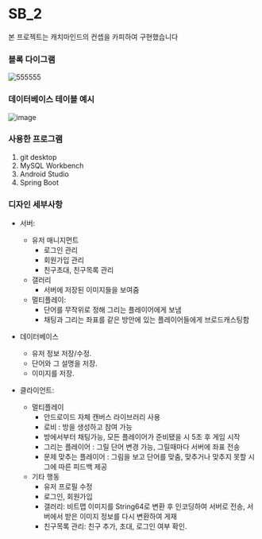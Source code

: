 # SB_2
본 프로젝트는 캐치마인드의 컨셉을 카피하여 구현했습니다
### 블록 다이그램
![555555](https://user-images.githubusercontent.com/49792776/83830631-8fb4bc00-a720-11ea-9ed5-5918f1975e37.png)
### 데이터베이스 테이블 예시
![image](https://user-images.githubusercontent.com/49792776/83830733-d1456700-a720-11ea-8119-a616342b8aa3.png)

### 사용한 프로그램
  1. git desktop  
  2. MySQL Workbench  
  3. Android Studio  
  4. Spring Boot  
   
### 디자인 세부사항  
  + 서버:  
    + 유저 매니지먼트  
      + 로그인 관리  
      + 회원가입 관리  
      + 친구초대, 친구목록 관리  
    + 갤러리  
      + 서버에 저장된 이미지들을 보여줌  
    + 멀티플레이:  
      + 단어를 무작위로 정해 그리는 플레이어에게 보냄  
      + 채팅과 그리는 좌표를 같은 방안에 있는 플레이어들에게 브로드캐스팅함  

  + 데이터베이스  
    + 유저 정보 저장/수정.  
    + 단어와 그 설명을 저장.  
    + 이미지를 저장.  

  + 클라이언트:  
    + 멀티플레이   
      + 안드로이드 자체 캔버스 라이브러리 사용  
      + 로비 : 방을 생성하고 참여 가능  
      + 방에서부터 채팅가능, 모든 플레이어가 준비됐을 시 5초 후 게임 시작    
      + 그리는 플레이어 : 그릴 단어 변경 가능, 그릴때마다 서버에 좌표 전송  
      + 문제 맞추는 플레이어 : 그림을 보고 단어를 맞춤, 맞추거나 맞추지 못할 시 그에 따른 피드백 제공  
    + 기타 행동   
      + 유저 프로필 수정  
      + 로그인, 회원가입  
      + 갤러리: 비트맵 이미지를 String64로 변환 후 인코딩하여 서버로 전송, 서버에서 받은 이미지 정보를 다시 변환하여 게재  
      + 친구목록 관리: 친구 추가, 초대, 로그인 여부 확인.  

